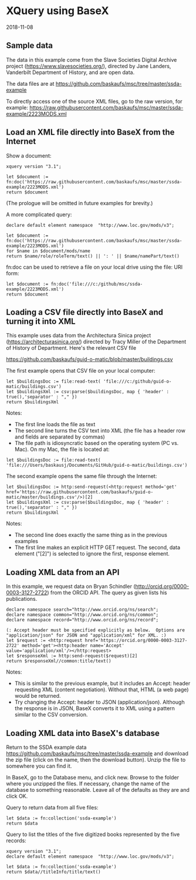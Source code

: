 # XQuery using BaseX
2018-11-08

## Sample data

The data in this example come from the Slave Societies Digital Archive project (https://www.slavesocieties.org/), directed by Jane Landers, Vanderbilt Department of History, and are open data.

The data files are at https://github.com/baskaufs/msc/tree/master/ssda-example

To directly access one of the source XML files, go to the raw version, for example:  https://raw.githubusercontent.com/baskaufs/msc/master/ssda-example/2223MODS.xml

## Load an XML file directly into BaseX from the Internet

Show a document:
```
xquery version "3.1";

let $document := fn:doc('https://raw.githubusercontent.com/baskaufs/msc/master/ssda-example/2223MODS.xml')
return $document
```

(The prologue will be omitted in future examples for brevity.)

A more complicated query:
```
declare default element namespace  "http://www.loc.gov/mods/v3";

let $document := fn:doc('https://raw.githubusercontent.com/baskaufs/msc/master/ssda-example/2223MODS.xml')
for $name in $document/mods/name
return $name/role/roleTerm/text() || ': ' || $name/namePart/text()
```

fn:doc can be used to retrieve a file on your local drive using the file: URI form:
```
let $document := fn:doc('file:///c:/github/msc/ssda-example/2223MODS.xml')
return $document
```

## Loading a CSV file directly into BaseX and turning it into XML

This example uses data from the Architectura Sinica project (https://architecturasinica.org/) directed by Tracy Miller of the Department of History of Department.  Here's the relevant CSV file

https://github.com/baskaufs/guid-o-matic/blob/master/buildings.csv

The first example opens that CSV file on your local computer:
```
let $buildingsDoc := file:read-text( 'file:///c:/github/guid-o-matic/buildings.csv')
let $buildingsXml := csv:parse($buildingsDoc, map { 'header' : true(),'separator' : "," })
return $buildingsXml
```
Notes:

- The first line loads the file as text
- The second line turns the CSV text into XML (the file has a header row and fields are separated by commas)
- The file path is idiosyncratic based on the operating system (PC vs. Mac). On my Mac, the file is located at:
```
let $buildingsDoc := file:read-text( 'file:///Users/baskausj/Documents/GitHub/guid-o-matic/buildings.csv')
```


The second example opens the same file through the Internet:
```
let $buildingsDoc := http:send-request(<http:request method='get' href='https://raw.githubusercontent.com/baskaufs/guid-o-matic/master/buildings.csv'/>)[2]
let $buildingsXml := csv:parse($buildingsDoc, map { 'header' : true(),'separator' : "," })
return $buildingsXml
```
Notes:

- The second line does exactly the same thing as in the previous examples
- The first line makes an explicit HTTP GET request.  The second, data element ("[2]") is selected to ignore the first, response element.

## Loading XML data from an API

In this example, we request data on Bryan Schindler (http://orcid.org/0000-0003-3127-2722) from the ORCID API.  The query as given lists his publications.

```
declare namespace search="http://www.orcid.org/ns/search";
declare namespace common="http://www.orcid.org/ns/common";
declare namespace record="http://www.orcid.org/ns/record";

(: Accept header must be specified explicitly as below.  Options are "application/json" for JSON and "application/xml" for XML. :)
let $request := <http:request href='https://orcid.org/0000-0003-3127-2722' method='get'><http:header name='Accept' value='application/xml'/></http:request>
let $responseXml := http:send-request($request)[2]
return $responseXml//common:title/text()
```
Notes:

- This is similar to the previous example, but it includes an Accept: header requesting XML (content negotiation).  Without that, HTML (a web page) would be returned.
- Try changing the Accept: header to JSON (application/json).  Although the response is in JSON, BaseX converts it to XML using a pattern similar to the CSV conversion.

## Loading XML data into BaseX's database

Return to the SSDA example data https://github.com/baskaufs/msc/tree/master/ssda-example and download the zip file (click on the name, then the download button).  Unzip the file to somewhere you can find it.

In BaseX, go to the Database menu, and click new.  Browse to the folder where you unzipped the files.  If necessary, change the name of the database to something reasonable.  Leave all of the defaults as they are and click OK.

Query to return data from all five files:

```
let $data := fn:collection('ssda-example')
return $data
```

Query to list the titles of the five digitized books represented by the five records:
```
xquery version "3.1";
declare default element namespace  "http://www.loc.gov/mods/v3";

let $data := fn:collection('ssda-example')
return $data//titleInfo/title/text()
```
